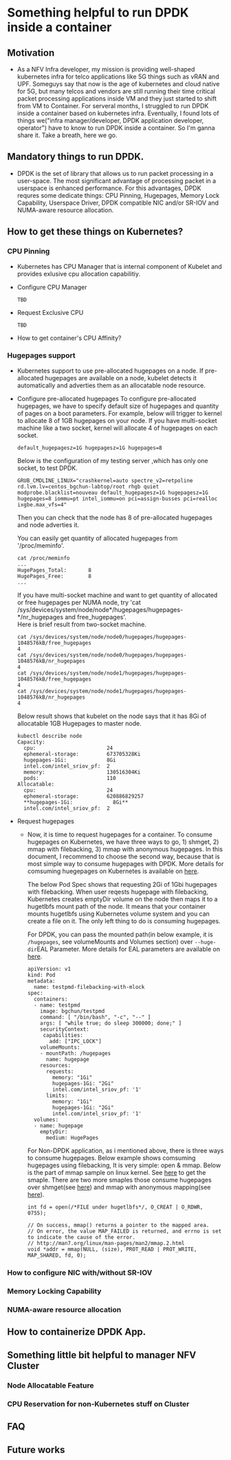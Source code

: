 # Something helpful to run DPDK inside a container

## Motivation
- As a NFV Infra developer, my mission is providing well-shaped kubernetes infra for telco applications like 5G things such as vRAN and UPF. Someguys say that now is the age of kubernetes and cloud native for 5G, but many telcos and vendors are still running their time critical packet processing applications inside VM and they just started to shift from VM to Container. For serveral months, I struggled to run DPDK inside a container based on kubernetes infra. Eventually, I found lots of things we("infra manager/developer, DPDK application developer, operator") have to know to run DPDK inside a container. So I'm ganna share it. Take a breath, here we go.

## Mandatory things to run DPDK.
- DPDK is the set of library that allows us to run packet processing in a user-space. The most significant advantage of processing packet in a userspace is enhanced performance. For this advantages, DPDK requres some dedicate things: CPU Pinning, Hugepages, Memory Lock Capability, Userspace Driver, DPDK compatible NIC and/or SR-IOV and NUMA-aware resource allocation.

## How to get these things on Kubernetes?

### CPU Pinning
- Kubernetes has CPU Manager that is internal component of Kubelet and provides exlusive cpu allocation capabilitiy.

- Configure CPU Manager
  ```
  TBD
  ```

- Request Exclusive CPU
  ```
  TBD
  ```

- How to get container's CPU Affinity?

### Hugepages support
- Kubernetes support to use pre-allocated hugepages on a node. If pre-allocated hugepages are available on a node, kubelet detects it automatically and adverties them as an allocatable node resource.

- Configure pre-allocated hugepages
  To configure pre-allocated hugepages, we have to specify default size of hugepages and quantity of pages on a boot parameters.
  For example, below will trigger to kernel to allocate 8 of 1GB hugepages on your node. If you have multi-socket machine like a two socket, kernel will allocate 4 of hugepages on each socket.
  ```
  default_hugepagesz=1G hugepagesz=1G hugepages=8
  ```
  Below is the configuration of my testing server ,which has only one socket, to test DPDK.
  ```
  GRUB_CMDLINE_LINUX="crashkernel=auto spectre_v2=retpoline rd.lvm.lv=centos_bgchun-labtop/root rhgb quiet modprobe.blacklist=nouveau default_hugepagesz=1G hugepagesz=1G hugepages=8 iommu=pt intel_iommu=on pci=assign-busses pci=realloc ixgbe.max_vfs=4"
  ```
  Then you can check that the node has 8 of pre-allocated hugepages and node adverties it.  
  
  You can easily get quantity of allocated hugepages from '/proc/meminfo'.
  ```
  cat /proc/meminfo
  ...
  HugePages_Total:       8
  HugePages_Free:        8
  ...
  ```
  
  If you have multi-socket machine and want to get quantity of allocated or free hugepages per NUMA node, try 'cat /sys/devices/system/node/node*/hugepages/hugepages-*/nr_hugepages and free_hugepages'.  
  Here is brief result from two-socket machine.
  ```
  cat /sys/devices/system/node/node0/hugepages/hugepages-1048576kB/free_hugepages 
  4
  cat /sys/devices/system/node/node0/hugepages/hugepages-1048576kB/nr_hugepages 
  4
  cat /sys/devices/system/node/node1/hugepages/hugepages-1048576kB/free_hugepages 
  4
  cat /sys/devices/system/node/node1/hugepages/hugepages-1048576kB/nr_hugepages 
  4
  ```
  
  Below result shows that kubelet on the node says that it has 8Gi of allocatable 1GB Hugepages to master node.
  ```
  kubectl describe node
  Capacity:
    cpu:                       24
    ephemeral-storage:         673705328Ki
    hugepages-1Gi:             8Gi
    intel.com/intel_sriov_pf:  2
    memory:                    130516304Ki
    pods:                      110
  Allocatable:
    cpu:                       24
    ephemeral-storage:         620886829257
    **hugepages-1Gi:             8Gi**
    intel.com/intel_sriov_pf:  2

  ```

- Request hugepages
  - Now, it is time to request hugepages for a container. To consume hugepages on Kubernetes, we have three ways to go, 1) shmget, 2) mmap with filebacking, 3) mmap with anonymous hugepages.
  In this document, I recommend to choose the second way, because that is most simple way to consume hugepages with DPDK. More details for comsuming huegepages on Kubernetes is available on [here](https://github.com/kubernetes/enhancements/blob/master/keps/sig-node/20190129-hugepages.md#user-stories-optional).
  
    The below Pod Spec shows that requesting 2Gi of 1Gbi hugepages with filebacking.
  When user reqests hugepage with filebacking, Kubernetes creates emptyDir volume on the node then maps it to a hugetlbfs mount path of the node. It means that your container mounts hugetlbfs using Kubernetes volume system and you can create a file on it. The only left thing to do is consuming hugepages.
  
    For DPDK, you can pass the mounted path(in below example, it is `/hugepages`, see volumeMounts and Volumes section) over `--huge-dir`EAL Parameter. More details for EAL parameters are available on [here](https://doc.dpdk.org/guides/linux_gsg/linux_eal_parameters.html).
    ```
    apiVersion: v1
    kind: Pod
    metadata:
      name: testpmd-filebacking-with-mlock
    spec:
      containers:
      - name: testpmd
        image: bgchun/testpmd
        command: [ "/bin/bash", "-c", "--" ]
        args: [ "while true; do sleep 300000; done;" ]
        securityContext:
         capabilities:
           add: ["IPC_LOCK"]
        volumeMounts:
        - mountPath: /hugepages
          name: hugepage
        resources:
          requests:
            memory: "1Gi"
            hugepages-1Gi: "2Gi"
            intel.com/intel_sriov_pf: '1'
          limits:
            memory: "1Gi"
            hugepages-1Gi: "2Gi"
            intel.com/intel_sriov_pf: '1'
      volumes:
      - name: hugepage
        emptyDir:
          medium: HugePages
    ```
    For Non-DPDK application, as i mentioned above, there is three ways to consume hugepages.
    Below example shows comsuming hugepages using filebacking, It is very simple: open & mmap.
    Below is the part of mmap sample on linux kernel. See [here](https://github.sec.samsung.net/RS7-EdgeComputing/hugepage-samples/blob/master/poc/mmap_filebacking.cc) to get the smaple.
    There are two more smaples those consume hugepages over shmget(see [here](https://github.com/torvalds/linux/blob/master/tools/testing/selftests/vm/hugepage-shm.c)) and mmap with anonymous mapping(see [here](https://github.com/torvalds/linux/blob/master/tools/testing/selftests/vm/map_hugetlb.c)).
    ```
    int fd = open(/*FILE under hugetlbfs*/, O_CREAT | O_RDWR, 0755);
  
    // On success, mmap() returns a pointer to the mapped area.
    // On error, the value MAP_FAILED is returned, and errno is set to indicate the cause of the error.
    // http://man7.org/linux/man-pages/man2/mmap.2.html
    void *addr = mmap(NULL, (size), PROT_READ | PROT_WRITE, MAP_SHARED, fd, 0);
    ```

### How to configure NIC with/without SR-IOV

### Memory Locking Capability

### NUMA-aware resource allocation

## How to containerize DPDK App.

## Something little bit helpful to manager NFV Cluster

### Node Allocatable Feature

### CPU Reservation for non-Kubernetes stuff on Cluster

## FAQ

## Future works
